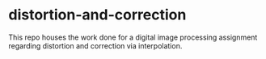 # distortion-and-correction
This repo houses the work done for a digital image processing assignment regarding distortion and correction via interpolation.
